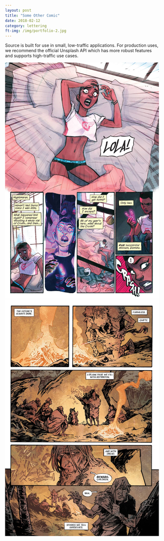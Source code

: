 ```yaml
---
layout: post
title: "Some Other Comic"
date: 2018-02-12
category: lettering
ft-img: /img/portfolio-2.jpg
---
```

Source is built for use in small, low-traffic applications. For production uses, we recommend the official Unsplash API which has more robust features and supports high-traffic use cases.

![Image 2](/img/portfolio-2.jpg)
![Image 1](/img/portfolio-1.jpg)